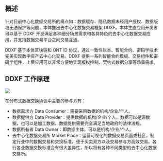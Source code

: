 


## 概述

针对目前中心化数据交易所的痛点如：数据缓存、隐私数据未经用户授权、数据版权无法保护等问题，本体推出去中心化数据交易框架 DDXF。本体生态应用开发者可以基于 DDXF 开发满足各种细分场景需求和各具特色的去中心化数据交易应用，并支持数据交易平台之间交易互通。

DDXF 基于本体区块链和 ONT ID 协议，通过一致性账本、智能合约、密码学技术完美实现数字资产去中心化交易。DDXF 提供一系列智能合约模板、交易组件和密码学组件，上层应用可以非常方便地实现版权控制、契约式数据分享等场景需求。


## DDXF 工作原理

![](http://on-img.com/chart_image/5b9b529de4b0fe81b63605f9.png)

在分布式数据交换协议中主要的参与方有：

- 数据需求方 Data Consumer：需要采购数据的机构/企业/个人。
- 数据提供方 Data Provider：提供数据的机构/企业/个人，数据可以是源数据，也可以是加工数据，数据提供需要完全满足当地政府的法律法规。
- 数据所有者 Data Owner：即数据主体，可以是机构/企业/个人。
- 去中心化数据交易所 Market Place：运营可视化的数据交易页面或社区，制定行业中的数据交易和交换标准，便于买卖双方以及交易参与方高效交易。各行各业数据交换标准会有很大差异性，所以将有各种不同类型的去中心化数据交易所。